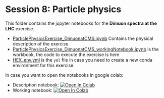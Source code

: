 # Session 8: Particle physics

This folder contains the jupyter notebooks for the __Dimuon spectra at the LHC__ exercise. 
  * [ParticlePhysicsExercise_DimuonatCMS.ipynb](ParticlePhysicsExercise_DimuonatCMS.ipynb)  Contains the physical description of the exercise.
  * [ParticlePhysicsExercise_DimuonatCMS_workingNotebook.ipynb](ParticlePhysicsExercise_DimuonatCMS_workingNotebook.ipynb) is the workbook, the code to execute the exercise is here
  * [HEX_env.yml](HEX_env.yml) is the `yml` file in case you need to create a new conda environment for this exercise.


In case you want to open the notebooks in google colab:
  * Description notebook: [![Open In Colab](https://colab.research.google.com/assets/colab-badge.svg)](https://colab.research.google.com/github/ciencialatitud0/EPIC_1/blob/main/Session_8/ParticlePhysicsExercise_DimuonatCMS.ipynb)
  * Working notebook: [![Open In Colab](https://colab.research.google.com/assets/colab-badge.svg)](https://colab.research.google.com/github/ciencialatitud0/EPIC_1/blob/main/Session_8/ParticlePhysicsExercise_DimuonatCMS_workingNotebook.ipynb)
